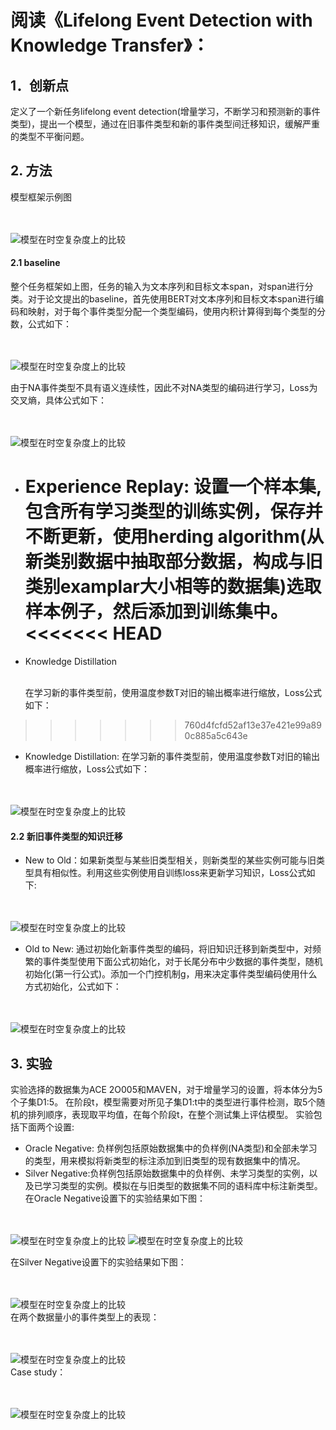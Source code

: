 # 阅读《Lifelong Event Detection with Knowledge Transfer》：

## 1．创新点

定义了一个新任务lifelong event detection(增量学习，不断学习和预测新的事件类型)，提出一个模型，通过在旧事件类型和新的事件类型间迁移知识，缓解严重的类型不平衡问题。

## 2. 方法
模型框架示例图

<br><br>
![模型在时空复杂度上的比较](https://raw.githubusercontent.com/Gun-God/PublicRes/main/img/life1.png)
<br>

#### 2.1 baseline
整个任务框架如上图，任务的输入为文本序列和目标文本span，对span进行分类。对于论文提出的baseline，首先使用BERT对文本序列和目标文本span进行编码和映射，对于每个事件类型分配一个类型编码，使用内积计算得到每个类型的分数，公式如下：

<br><br>
![模型在时空复杂度上的比较](https://raw.githubusercontent.com/Gun-God/PublicRes/main/img/life2.png)
<br>

由于NA事件类型不具有语义连续性，因此不对NA类型的编码进行学习，Loss为交叉熵，具体公式如下：

<br><br>
![模型在时空复杂度上的比较](https://raw.githubusercontent.com/Gun-God/PublicRes/main/img/life3.png)
<br>
* Experience Replay:
  设置一个样本集,包含所有学习类型的训练实例，保存并不断更新，使用herding algorithm(从新类别数据中抽取部分数据，构成与旧类别examplar大小相等的数据集)选取样本例子，然后添加到训练集中。
  <<<<<<< HEAD
  =======

* Knowledge Distillation

  <br>
  在学习新的事件类型前，使用温度参数T对旧的输出概率进行缩放，Loss公式如下：
>>>>>>> 760d4fcfd52af13e37e421e99a890c885a5c643e

* Knowledge Distillation:
  在学习新的事件类型前，使用温度参数T对旧的输出概率进行缩放，Loss公式如下：

<br><br>
![模型在时空复杂度上的比较](https://raw.githubusercontent.com/Gun-God/PublicRes/main/img/life4.png)
<br>

#### 2.2 新旧事件类型的知识迁移
* New to Old：如果新类型与某些旧类型相关，则新类型的某些实例可能与旧类型具有相似性。利用这些实例使用自训练loss来更新学习知识，Loss公式如下:

<br><br>
![模型在时空复杂度上的比较](https://raw.githubusercontent.com/Gun-God/PublicRes/main/img/life5.png)
<br>

* Old to New: 通过初始化新事件类型的编码，将旧知识迁移到新类型中，对频繁的事件类型使用下面公式初始化，对于长尾分布中少数据的事件类型，随机初始化(第一行公式)。添加一个门控机制g，用来决定事件类型编码使用什么方式初始化，公式如下：

<br><br>
![模型在时空复杂度上的比较](https://raw.githubusercontent.com/Gun-God/PublicRes/main/img/life6.png)
<br>

## 3. 实验
实验选择的数据集为ACE 2O005和MAVEN，对于增量学习的设置，将本体分为5个子集D1:5。
在阶段t，模型需要对所见子集D1:t中的类型进行事件检测，取5个随机的排列顺序，表现取平均值，在每个阶段t，在整个测试集上评估模型。
实验包括下面两个设置:
* Oracle Negative: 负样例包括原始数据集中的负样例(NA类型)和全部未学习的类型，用来模拟将新类型的标注添加到旧类型的现有数据集中的情况。
* Silver Negative:负样例包括原始数据集中的负样例、未学习类型的实例，以及已学习类型的实例。模拟在与旧类型的数据集不同的语料库中标注新类型。
  <br>
  在Oracle Negative设置下的实验结果如下图：

<br><br>
![模型在时空复杂度上的比较](https://raw.githubusercontent.com/Gun-God/PublicRes/main/img/life7.png)
![模型在时空复杂度上的比较](https://raw.githubusercontent.com/Gun-God/PublicRes/main/img/life8.png)
<br>

在Silver Negative设置下的实验结果如下图：

<br><br>
![模型在时空复杂度上的比较](https://raw.githubusercontent.com/Gun-God/PublicRes/main/img/life9.png)
<br>
在两个数据量小的事件类型上的表现：

<br><br>
![模型在时空复杂度上的比较](https://raw.githubusercontent.com/Gun-God/PublicRes/main/img/life10.png)
<br>
Case study：

<br><br>
![模型在时空复杂度上的比较](https://raw.githubusercontent.com/Gun-God/PublicRes/main/img/life11.png)
<br>
